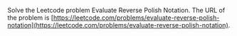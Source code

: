 Solve the Leetcode problem Evaluate Reverse Polish Notation.
The URL of the problem is [https://leetcode.com/problems/evaluate-reverse-polish-notation](https://leetcode.com/problems/evaluate-reverse-polish-notation).

